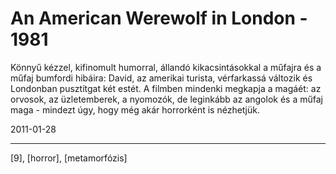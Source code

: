 # An American Werewolf in London - 1981

Könnyű kézzel, kifinomult humorral, állandó kikacsintásokkal a műfajra és a műfaj bumfordi hibáira: David, az amerikai turista, vérfarkassá változik és Londonban pusztítgat két estét. A filmben mindenki megkapja a magáét: az orvosok, az üzletemberek, a nyomozók, de leginkább az angolok és a műfaj maga - mindezt úgy, hogy még akár horrorként is nézhetjük.

2011-01-28 

----

[9], [horror], [metamorfózis]